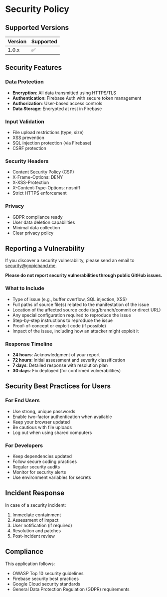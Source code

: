 # Security Policy

## Supported Versions

| Version | Supported          |
| ------- | ------------------ |
| 1.0.x   | :white_check_mark: |

## Security Features

### Data Protection
- **Encryption**: All data transmitted using HTTPS/TLS
- **Authentication**: Firebase Auth with secure token management
- **Authorization**: User-based access controls
- **Data Storage**: Encrypted at rest in Firebase

### Input Validation
- File upload restrictions (type, size)
- XSS prevention
- SQL injection protection (via Firebase)
- CSRF protection

### Security Headers
- Content Security Policy (CSP)
- X-Frame-Options: DENY
- X-XSS-Protection
- X-Content-Type-Options: nosniff
- Strict HTTPS enforcement

### Privacy
- GDPR compliance ready
- User data deletion capabilities
- Minimal data collection
- Clear privacy policy

## Reporting a Vulnerability

If you discover a security vulnerability, please send an email to security@gopichand.me.

**Please do not report security vulnerabilities through public GitHub issues.**

### What to Include
- Type of issue (e.g., buffer overflow, SQL injection, XSS)
- Full paths of source file(s) related to the manifestation of the issue
- Location of the affected source code (tag/branch/commit or direct URL)
- Any special configuration required to reproduce the issue
- Step-by-step instructions to reproduce the issue
- Proof-of-concept or exploit code (if possible)
- Impact of the issue, including how an attacker might exploit it

### Response Timeline
- **24 hours**: Acknowledgment of your report
- **72 hours**: Initial assessment and severity classification
- **7 days**: Detailed response with resolution plan
- **30 days**: Fix deployed (for confirmed vulnerabilities)

## Security Best Practices for Users

### For End Users
- Use strong, unique passwords
- Enable two-factor authentication when available
- Keep your browser updated
- Be cautious with file uploads
- Log out when using shared computers

### For Developers
- Keep dependencies updated
- Follow secure coding practices
- Regular security audits
- Monitor for security alerts
- Use environment variables for secrets

## Incident Response

In case of a security incident:
1. Immediate containment
2. Assessment of impact
3. User notification (if required)
4. Resolution and patches
5. Post-incident review

## Compliance

This application follows:
- OWASP Top 10 security guidelines
- Firebase security best practices
- Google Cloud security standards
- General Data Protection Regulation (GDPR) requirements